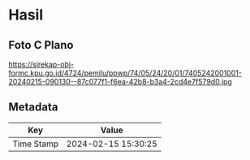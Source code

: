 # Hasil

## Foto C Plano

https://sirekap-obj-formc.kpu.go.id/4724/pemilu/ppwp/74/05/24/20/01/7405242001001-20240215-090130--87c077f1-f6ea-42b8-b3a4-2cd4e7f579d0.jpg


## Metadata

| Key        | Value               |
| ---------- | ------------------- |
| Time Stamp | 2024-02-15 15:30:25 |



